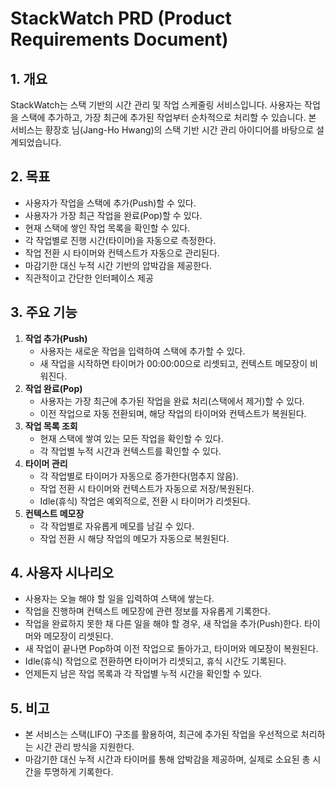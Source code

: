 # StackWatch PRD (Product Requirements Document)

## 1. 개요
StackWatch는 스택 기반의 시간 관리 및 작업 스케줄링 서비스입니다. 사용자는 작업을 스택에 추가하고, 가장 최근에 추가된 작업부터 순차적으로 처리할 수 있습니다. 본 서비스는 황장호 님(Jang-Ho Hwang)의 스택 기반 시간 관리 아이디어를 바탕으로 설계되었습니다.

## 2. 목표
- 사용자가 작업을 스택에 추가(Push)할 수 있다.
- 사용자가 가장 최근 작업을 완료(Pop)할 수 있다.
- 현재 스택에 쌓인 작업 목록을 확인할 수 있다.
- 각 작업별로 진행 시간(타이머)을 자동으로 측정한다.
- 작업 전환 시 타이머와 컨텍스트가 자동으로 관리된다.
- 마감기한 대신 누적 시간 기반의 압박감을 제공한다.
- 직관적이고 간단한 인터페이스 제공

## 3. 주요 기능
1. **작업 추가(Push)**
    - 사용자는 새로운 작업을 입력하여 스택에 추가할 수 있다.
    - 새 작업을 시작하면 타이머가 00:00:00으로 리셋되고, 컨텍스트 메모장이 비워진다.
2. **작업 완료(Pop)**
    - 사용자는 가장 최근에 추가된 작업을 완료 처리(스택에서 제거)할 수 있다.
    - 이전 작업으로 자동 전환되며, 해당 작업의 타이머와 컨텍스트가 복원된다.
3. **작업 목록 조회**
    - 현재 스택에 쌓여 있는 모든 작업을 확인할 수 있다.
    - 각 작업별 누적 시간과 컨텍스트를 확인할 수 있다.
4. **타이머 관리**
    - 각 작업별로 타이머가 자동으로 증가한다(멈추지 않음).
    - 작업 전환 시 타이머와 컨텍스트가 자동으로 저장/복원된다.
    - Idle(휴식) 작업은 예외적으로, 전환 시 타이머가 리셋된다.
5. **컨텍스트 메모장**
    - 각 작업별로 자유롭게 메모를 남길 수 있다.
    - 작업 전환 시 해당 작업의 메모가 자동으로 복원된다.

## 4. 사용자 시나리오
- 사용자는 오늘 해야 할 일을 입력하여 스택에 쌓는다.
- 작업을 진행하며 컨텍스트 메모장에 관련 정보를 자유롭게 기록한다.
- 작업을 완료하지 못한 채 다른 일을 해야 할 경우, 새 작업을 추가(Push)한다. 타이머와 메모장이 리셋된다.
- 새 작업이 끝나면 Pop하여 이전 작업으로 돌아가고, 타이머와 메모장이 복원된다.
- Idle(휴식) 작업으로 전환하면 타이머가 리셋되고, 휴식 시간도 기록된다.
- 언제든지 남은 작업 목록과 각 작업별 누적 시간을 확인할 수 있다.

## 5. 비고
- 본 서비스는 스택(LIFO) 구조를 활용하여, 최근에 추가된 작업을 우선적으로 처리하는 시간 관리 방식을 지원한다.
- 마감기한 대신 누적 시간과 타이머를 통해 압박감을 제공하며, 실제로 소요된 총 시간을 투명하게 기록한다.

